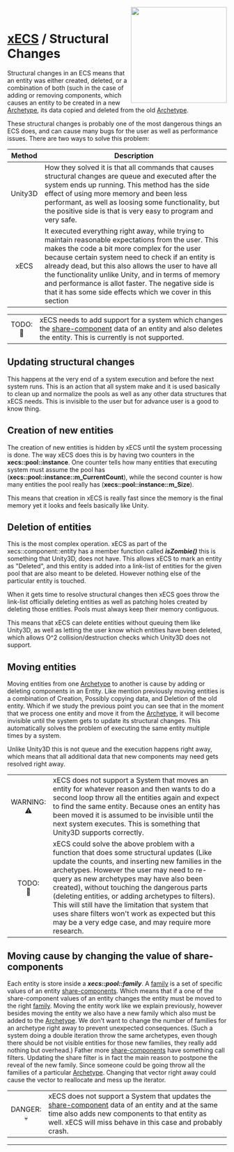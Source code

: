 <img src="https://i.imgur.com/TyjrCTS.jpg" align="right" width="220px" /><br>
# [xECS](xecs.md) / Structural Changes

Structural changes in an ECS means that an entity was either created, deleted, or a combination of both (such in the case of adding or removing components, which causes an entity to be created in a new [Archetype](xecs_archetype.md), its data copied and deleted from the old [Archetype](xecs_archetype.md).

These structural changes is probably one of the most dangerous things an ECS does, and can cause many bugs for the user as well as performance issues. There are two ways to solve this problem:

| Method | Description|
|:-------:|---|
| Unity3D | How they solved it is that all commands that causes structural changes are queue and executed after the system ends up running. This method has the side effect of using more memory and been less performant, as well as loosing some functionality, but the positive side is that is very easy to program and very safe. |
| xECS | It executed everything right away, while trying to maintain reasonable expectations from the user. This makes the code a bit more complex for the user because certain system need to check if an entity is already dead, but this also allows the user to have all the functionality unlike Unity, and in terms of memory and performance is allot faster. The negative side is that it has some side effects which we cover in this section |

|||
|:---:|---|
| TODO:<br>:page_with_curl: | xECS needs to add support for a system which changes the [share-component](xecs_component_types_share.md) data of an entity and also deletes the entity. This is currently is not supported. | 

## Updating structural changes

This happens at the very end of a system execution and before the next system runs. This is an action that all system make and it is used basically to clean up and normalize the pools as well as any other data structures that xECS needs. This is invisible to the user but for advance user is a good to know thing. 

## Creation of new entities

The creation of new entities is hidden by xECS until the system processing is done. The way xECS does this is by having two counters in the **xecs::pool::instance**. One counter tells how many entities that executing system must assume the pool has (**xecs::pool::instance::m_CurrentCount**), while the second counter is how many entities the pool really has (**xecs::pool::instance::m_Size**).

This means that creation in xECS is really fast since the memory is the final memory yet it looks and feels basically like Unity.

## Deletion of entities

This is the most complex operation. xECS as part of the xecs::component::entity has a member function called ***isZombie()*** this is something that Unity3D, does not have. This allows xECS to mark an entity as "Deleted", and this entity is added into a link-list of entities for the given pool that are also meant to be deleted. However nothing else of the particular entity is touched.

When it gets time to resolve structural changes then xECS goes throw the link-list officially deleting entities as well as patching holes created by deleting those entities. Pools must always keep their memory contiguous. 

This means that xECS can delete entities without queuing them like Unity3D, as well as letting the user know which entities have been deleted, which allows O^2 collision/destruction checks which Unity3D does not support.

## Moving entities 

Moving entities from one [Archetype](xecs_archetype.md) to another is cause by adding or deleting components in an Entity. Like mention previously moving entities is a combination of Creation, Possibly copying data, and Deletion of the old entity. Which if we study the previous point you can see that in the moment that we process one entity and move it from the [Archetype](xecs_archetype.md), it will become invisible until the system gets to update its structural changes. This automatically solves the problem of executing the same entity multiple times by a system.

Unlike Unity3D this is not queue and the execution happens right away, which means that all additional data that new components may need gets resolved right away.

|||
|:---:|---|
| WARNING:<br>:warning: | xECS does not support a System that moves an entity for whatever reason and then wants to do a second loop throw all the entities again and expect to find the same entity. Because ones an entity has been moved it is assumed to be invisible until the next system executes. This is something that Unity3D supports correctly. | 
| TODO:<br>:page_with_curl: | xECS could solve the above problem with a function that does some structural updates (Like update the counts, and inserting new families in the archetypes. However the user may need to re-query as new archetypes may have also been created), without touching the dangerous parts (deleting entities, or adding archetypes to filters). This will still have the limitation that system that uses share filters won't work as expected but this may be a very edge case, and may require more research. | 

## Moving cause by changing the value of share-components

Each entity is store inside a ***xecs::pool::family***. A [family](xecs_component_types_share.md) is a set of specific values of an entity [share-components](xecs_component_types_share.md). Which means that if a one of the share-component values of an entity changes the entity must be moved to the right [family](xecs_component_types_share.md). Moving the entity work like we explain previously, however besides moving the entity we also have a new family which also must be added to the [Archetype](xecs_archetype.md). We don't want to change the number of families for an archetype right away to prevent unexpected consequences. (Such a system doing a double iteration throw the same archetypes, even though there should be not visible entities for those new families, they really add nothing but overhead.) Father more [share-components](xecs_component_types_share.md) have something call filters. Updating the share filter is in fact the main reason to postpone the reveal of the new family. Since someone could be going throw all the families of a particular [Archetype](xecs_archetype.md). Changing that vector right away could cause the vector to reallocate and mess up the iterator.

|||
|:---:|---|
| DANGER:<br>:skull:| xECS does not support a System that updates the [share-component](xecs_component_types_share.md) data of an entity and at the same time also adds new components to that entity as well. xECS will miss behave in this case and probably crash. | 

---